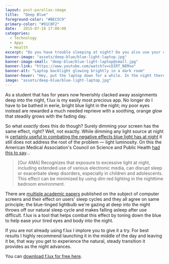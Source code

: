 ```yaml
---
layout: post-parallax-image
title:  "Deep Blue"
foreground-color: "#BEC5C9"
primary-color: "#91C0F2"
date:   2015-07-18 17:00:00
categories:
  - Technology
  - Apps
  - Health
excerpt: "Do you have trouble sleeping at night? Do you also use your computer, iPad, or iPhone before going to bed? If you do, it's no coincidence."
banner-image: "assets/deep-blue/blue-light-laptop.jpg"
banner-image-small: "deep-blue/blue-light-laptop@small.jpg"
banner-link: "https://www.youtube.com/watch?v=cDIRT_NEMxo"
banner-alt: "Laptop backlight glowing brightly in a dark room"
banner-hover: "Hey, put the laptop down for a while. In the night there is something wild. I feel it, it's leaving me."
image: "assets/deep-blue/blue-light-laptop.jpg"
---
```


As a student that has for years now feverishly clacked away assignments deep into the night, f.lux is my easily most precious app. No longer do I have to be bathed in eerie, bright blue light in the night; my poor eyes instead are rewarded a much needed reprieve with a soothing, orange glow that steadily grows with the fading day.

So what *exactly* does this do though? Surely dimming your screen has the same effect, right? Well, not exactly. While dimming any light source at night is [certainly useful in combating the negative effects blue light has at night](http://www.sciencedaily.com/releases/2011/01/110113082716.htm) it still does not address the root of the problem &mdash; light luminosity. On this the American Medical Association's Council on Science and Public Health [had this to say](https://www.ama-assn.org/ssl3/ecomm/PolicyFinderForm.pl?site=www.ama-assn.org&uri=/resources/html/PolicyFinder/policyfiles/HnE/H-135.932.HTM)...

> [Our AMA] Recognizes that exposure to excessive light at night, including extended use of various electronic media, can disrupt sleep or exacerbate sleep disorders, especially in children and adolescents. This effect can be minimized by using dim red lighting in the nighttime bedroom environment.

There are [multiple academic papers](https://justgetflux.com/research.html) published on the subject of computer screens and their effect on users' sleep cycles and they all agree on same principle; the blue-tinged lightbulb we're gazing at deep into the night throws off our natural sleep cycle and makes falling asleep after use difficult. f.lux is a tool that helps combat this effect by toning down the blue to help ease your tired eyes and body into the night.

If you are not already using f.lux I implore you to give it a try. For best results I highly recommend launching it in the middle of the day and leaving it be, that way you get to experience the natural, steady transition it provides as the night advances.

You can [download f.lux for free here](https://justgetflux.com).